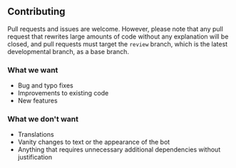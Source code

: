 ## Contributing
Pull requests and issues are welcome. However, please note that any pull request that rewrites large amounts of code without any explanation will be closed, and pull requests must target the `review` branch, which is the latest developmental branch, as a base branch.

### What we want
* Bug and typo fixes
* Improvements to existing code
* New features

### What we don't want
* Translations
* Vanity changes to text or the appearance of the bot
* Anything that requires unnecessary additional dependencies without justification